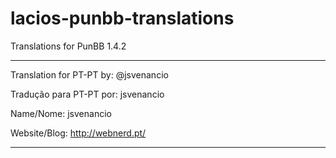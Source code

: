 lacios-punbb-translations
=========================

Translations for PunBB 1.4.2

*********************************
Translation for PT-PT by: @jsvenancio

Tradução para PT-PT por: jsvenancio

Name/Nome: jsvenancio

Website/Blog: http://webnerd.pt/
*********************************
